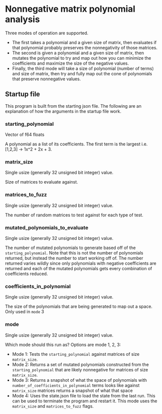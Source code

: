 # Nonnegative matrix polynomial analysis

Three modes of operation are supported.

- The first takes a polynomial and a given size of matrix, then evaluates if that polynomial probably preserves the nonnegativity of those matrices.
- The second is given a polynomial and a given size of matrix, then mutates the polynomial to try and map out how you can minimize the coefficients and maximize the size of the negative values.
- Finally, the third mode will take a size of polynomial (number of terms) and size of matrix, then try and fully map out the cone of polynomials that preserve nonnegative values.

## Startup file

This program is built from the starting json file. The following are an explanation of how the arguments in the startup file work.

### starting_polynomial

Vector of f64 floats

A polynomial as a list of its coefficients. The first term is the largest i.e. [1,2,3] -> 1x^2 + 2x + 3.

### matrix_size

Single usize (generally 32 unsigned bit integer) value.

Size of matrices to evaluate against.

### matrices_to_fuzz

Single usize (generally 32 unsigned bit integer) value.

The number of random matrices to test against for each type of test.

### mutated_polynomials_to_evaluate

Single usize (generally 32 unsigned bit integer) value.

The number of mutated polynomials to generate based off of the `starting_polynomial`. Note that this is not the number of polynomials returned, but instead the number to start working off of. The number returned varies wildly since only polynomials with negative coefficients are returned and each of the mutated polynomials gets every combination of coefficients reduced.

### coefficients_in_polynomial

Single usize (generally 32 unsigned bit integer) value.

The size of the polynomials that are being generated to map out a space. Only used in `mode` 3

### mode

Single usize (generally 32 unsigned bit integer) value.

Which mode should this run as? Options are mode 1, 2, 3:

- Mode 1: Tests the `starting_polynomial` against matrices of size `matrix_size`.
- Mode 2: Returns a set of mutated polynomials constructed from the `starting_polynomial` that are likely nonnegative for matrices of size `matrix_size`.
- Mode 3: Returns a snapshot of what the space of polynomials with `number_of_coefficients_in_polynomial` terms looks like against `matrix_size` matrices returns a snapshot of what that space
- Mode 4: Uses the state.json file to load the state from the last run. This can be used to terminate the program and restart it. This mode uses the `matrix_size` and `matrices_to_fuzz` flags.
